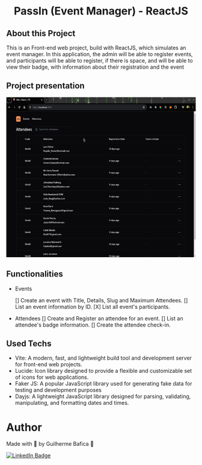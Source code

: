 <h1 align="center">PassIn (Event Manager) - ReactJS</h1>

## About this Project

This is an Front-end web project, build with ReactJS, which simulates an event manager. In this application, the admin will be able to register events, and participants will be able to register, if there is space, and will be able to view their badge, with information about their registration and the event

## Project presentation

<img
  alt="Pass In"
  title="Pass In' presentation gif"
  src="./src/assets/presentationGif.gif"
  height="425"
/>

## Functionalities

- Events

  [] Create an event with Title, Details, Slug and Maximum Attendees.
  [] List an event information by ID.
  [X] List all event's participants.

- Attendees
  [] Create and Register an attendee for an event.
  [] List an attendee's badge information.
  [] Create the attendee check-in.

## Used Techs

- Vite: A modern, fast, and lightweight build tool and development server for front-end web projects.
- Lucide: Icon library designed to provide a flexible and customizable set of icons for web applications.
- Faker JS: A popular JavaScript library used for generating fake data for testing and development purposes
- Dayjs: A lightweight JavaScript library designed for parsing, validating, manipulating, and formatting dates and times.

# Author

Made with 💚 by Guilherme Bafica 👋

[![LinkedIn Badge](https://img.shields.io/badge/-GuilhermeBafica-blue?style=flat-square&logo=Linkedin&logoColor=white&link=https://www.linkedin.com/in/guilhermebafica/)](https://www.linkedin.com/in/guilhermebafica/)

